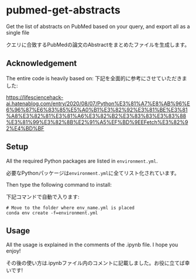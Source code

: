 # pubmed-get-abstracts
Get the list of abstracts on PubMed based on your query, and export all as a single file

クエリに合致するPubMedの論文のAbstractをまとめたファイルを生成します。

## Acknowledgement
The entire code is heavily based on:
下記を全面的に参考にさせていただきました:

https://lifesciencehack-ai.hatenablog.com/entry/2020/08/07/Python%E3%81%A7%E8%AB%96%E6%96%87%E6%83%85%E5%A0%B1%E3%82%92%E3%81%BE%E3%81%A8%E3%82%81%E3%81%A6%E3%82%B2%E3%83%83%E3%83%88%E3%81%99%E3%82%8B%E2%91%A5%EF%BD%9EEFetch%E3%82%92%E4%BD%BF

## Setup
All the required Python packages are listed in `environment.yml`.

必要なPythonパッケージは`environment.yml`に全てリスト化されています。

Then type the following command to install:

下記コマンドで自動で入ります:

```
# Move to the folder where env_name.yml is placed
conda env create -f=environment.yml
```

## Usage
All the usage is explained in the comments of the .ipynb file. I hope you enjoy!

その後の使い方は.ipynbファイル内のコメントに記載しました。お役に立てば幸いです!
